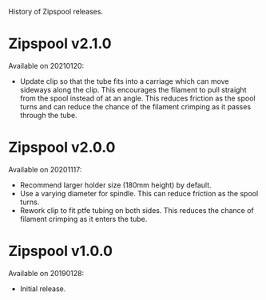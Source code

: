 History of Zipspool releases.

Zipspool v2.1.0
===============

Available on 20210120:
* Update clip so that the tube fits into a carriage which can move
  sideways along the clip.  This encourages the filament to pull
  straight from the spool instead of at an angle.  This reduces
  friction as the spool turns and can reduce the chance of the
  filament crimping as it passes through the tube.

Zipspool v2.0.0
===============

Available on 20201117:
* Recommend larger holder size (180mm height) by default.
* Use a varying diameter for spindle.  This can reduce friction as the
  spool turns.
* Rework clip to fit ptfe tubing on both sides.  This reduces the
  chance of filament crimping as it enters the tube.

Zipspool v1.0.0
===============

Available on 20190128:
* Initial release.
